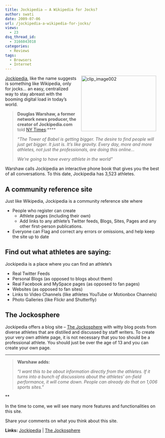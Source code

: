 ```yaml
---
title: Jockipedia – A Wikipedia for Jocks?
author: swati
date: 2009-07-06
url: /jockipedia-a-wikipedia-for-jocks/
views:
  - 23
dsq_thread_id:
  - 3166043018
categories:
  - Reviews
tags:
  - Browsers
  - Internet
---
```

<img class="alignright wp-image-53764" style="border: 0pt none;margin-left: 12px;margin-right: 12px" src="http://cdn.devilsworkshop.org/files/2009/07/clip-image0025.jpg" border="0" alt="clip_image002" hspace="12" width="244" height="181" align="right" /><a href="http://jockipedia.com/wiki/Main_Page" onclick="_gaq.push(['_trackEvent', 'outbound-article', 'http://jockipedia.com/wiki/Main_Page', 'Jockipedia']);" >Jockipedia</a>, like the name suggests is something like Wikipedia, only for jocks… an easy, centralized way to stay abreast with the booming digital load in today’s world.

> **Douglas Warshaw, a former network news producer, the creator of Jockipedia.com** told <a href="http://www.nytimes.com/2009/07/04/sports/04jock.html?_r=1" onclick="_gaq.push(['_trackEvent', 'outbound-article', 'http://www.nytimes.com/2009/07/04/sports/04jock.html?_r=1', 'NY Times']);" >NY Times</a>:****
> 
> *“The Tower of Babel is getting bigger. The desire to find people will just get bigger. It just is. It’s like gravity. Every day, more and more athletes, not just the professionals, are doing this online…*
> 
> *We’re going to have every athlete in the world”*

Warshaw calls Jockipedia an interactive phone book that gives you the best of all conversations. To this date, Jockipedia has 3,523 athletes.

## A community reference site

Just like Wikipedia, Jockipedia is a community reference site where

  * People who register can create 
      * Athlete pages (including their own)
      * Add links to any athlete&#8217;s Twitter feeds, Blogs, Sites, Pages and any other first-person publications.
  * Everyone can Flag and correct any errors or omissions, and help keep the site up to date

## Find out what athletes are saying:

Jockipedia is a place where you can find an athlete&#8217;s

  * Real Twitter Feeds
  * Personal Blogs (as opposed to blogs about them)
  * Real Facebook and MySpace pages (as opposed to fan pages)
  * Websites (as opposed to fan sites)
  * Links to Video Channels (like athletes YouTube or Motionbox Channels)
  * Photo Galleries (like Flickr and Shutterfly)

## The Jockosphere

Jockipedia offers a blog site &#8211; <a href="http://thejockosphere.com/" onclick="_gaq.push(['_trackEvent', 'outbound-article', 'http://thejockosphere.com/', 'The Jockosphere']);" >The Jockosphere</a> with witty blog posts from diverse athletes that are distilled and discussed by staff writers. To create your very own athlete page, it is not necessary that you too should be a professional athlete. You should just be over the age of 13 and you can create your own page.

****

> **Warshaw adds:**
> 
> *“I want this to be about information directly from the athletes. If it turns into a bunch of discussions about the athletes’ on-field performance, it will come down. People can already do that on 1,006 sports sites.”*

**

In the time to come, we will see many more features and functionalities on this site.

Share your comments on what you think about this site.

**Links:** <a href="http://jockipedia.com/wiki/Main_Page" onclick="_gaq.push(['_trackEvent', 'outbound-article', 'http://jockipedia.com/wiki/Main_Page', 'Jockipedia']);" >Jockipedia</a> | <a href="http://thejockosphere.com/" onclick="_gaq.push(['_trackEvent', 'outbound-article', 'http://thejockosphere.com/', 'The Jockosphere']);" >The Jockosphere</a>
